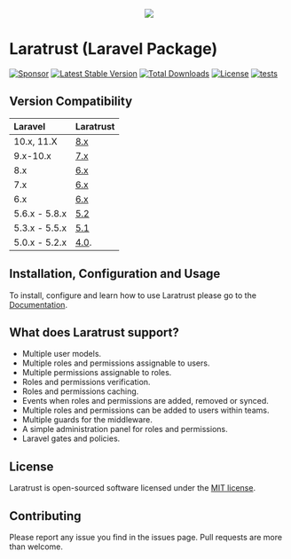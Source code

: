 <p align="center"><img src="https://cdn.rawgit.com/santigarcor/laratrust/135aa15fecd22a512c444389d1f8cb94e72d0fa7/docs/img/laratrust.svg"></p>

# Laratrust (Laravel Package)

[![Sponsor](https://img.shields.io/badge/sponsor-30363D?style=for-the-badge&logo=GitHub-Sponsors&logoColor=#white)](//github.com/sponsors/santigarcor)
[![Latest Stable Version](https://poser.pugx.org/santigarcor/laratrust/v?style=for-the-badge)](//packagist.org/packages/santigarcor/laratrust)
[![Total Downloads](https://poser.pugx.org/santigarcor/laratrust/downloads?style=for-the-badge)](//packagist.org/packages/santigarcor/laratrust)
[![License](https://poser.pugx.org/santigarcor/laratrust/license?style=for-the-badge)](//packagist.org/packages/santigarcor/laratrust)
[![tests](https://github.com/santigarcor/laratrust/workflows/tests/badge.svg)](https://github.com/santigarcor/laratrust/actions?query=workflow%3Atests)

## Version Compatibility

| Laravel       | Laratrust                                           |
| :------------ | :-------------------------------------------------- |
| 10.x, 11.X    | [8.x](//laratrust.santigarcor.me/docs/8.x/)         |
| 9.x-10.x      | [7.x](//laratrust.santigarcor.me/docs/7.x/)         |
| 8.x           | [6.x](//laratrust.santigarcor.me/docs/6.x/)         |
| 7.x           | [6.x](//laratrust.santigarcor.me/docs/6.x/)         |
| 6.x           | [6.x](//laratrust.santigarcor.me/docs/6.x/)         |
| 5.6.x - 5.8.x | [5.2](//laratrust.santigarcor.me/docs/5.2/)         |
| 5.3.x - 5.5.x | [5.1](//laratrust.santigarcor.me/docs/5.1/)         |
| 5.0.x - 5.2.x | [4.0](//github.com/santigarcor/laratrust/tree/4.0). |

## Installation, Configuration and Usage

To install, configure and learn how to use Laratrust please go to the [Documentation](https://laratrust.santigarcor.me/).

## What does Laratrust support?

- Multiple user models.
- Multiple roles and permissions assignable to users.
- Multiple permissions assignable to roles.
- Roles and permissions verification.
- Roles and permissions caching.
- Events when roles and permissions are added, removed or synced.
- Multiple roles and permissions can be added to users within teams.
- Multiple guards for the middleware.
- A simple administration panel for roles and permissions.
- Laravel gates and policies.

## License

Laratrust is open-sourced software licensed under the [MIT license](http://opensource.org/licenses/MIT).

## Contributing

Please report any issue you find in the issues page. Pull requests are more than welcome.
